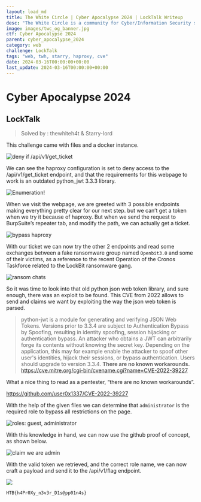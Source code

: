 ```yaml
---
layout: load_md
title: The White Circle | Cyber Apocalypse 2024 | LockTalk Writeup
desc: "The White Circle is a community for Cyber/Information Security students, enthusiasts and professionals. You can discuss anything related to Security, share your knowledge with others, get help when you need it and proceed further in your journey with amazing people from all over the world."
image: images/twc_og_banner.jpg
ctf: Cyber Apocalypse 2024
parent: cyber_apocalypse_2024
category: web
challenge: LockTalk
tags: "web, twh, starry, haproxy, cve"
date: 2024-03-16T00:00:00+00:00
last_update: 2024-03-16T00:00:00+00:00
---
```


<h1 class="heading card-title white-text">Cyber Apocalypse 2024</h1>

## LockTalk
> Solved by : thewhiteh4t & Starry-lord

This challenge came with files and a docker instance.

![deny if /api/v1/get_ticket](https://i.imgur.com/BA10qeR.png)

We can see the haproxy configuration is set to deny access to the /api/v1/get_ticket endpoint, and that the requirements for this webpage to work is an outdated python_jwt 3.3.3 library.

![Enumeration!](https://i.imgur.com/NuH8e6b.png)

When we visit the webpage, we are greeted with 3 possible endpoints making everything pretty clear for our next step. but we can’t get a token when we try it because of haproxy. But when we send the request to BurpSuite’s repeater tab, and modify the path, we can actually get a ticket.

![bypass haproxy](https://i.imgur.com/lgQWfIy.png)

With our ticket we can now try the other 2 endpoints and read some exchanges between a fake ransomware group named `Openbit3.0` and some of their victims, as a reference to the recent Operation of the Cronos Taskforce related to the LockBit ransomware gang.

![ransom chats](https://i.imgur.com/hCVlziR.png)

So it was time to look into that old python json web token library, and sure enough, there was an exploit to be found. This CVE from 2022 allows to send and claims we want by exploiting the way the json web token is parsed.


> python-jwt is a module for generating and verifying JSON Web Tokens. Versions prior to 3.3.4 are subject to Authentication Bypass by Spoofing, resulting in identity spoofing, session hijacking or authentication bypass. An attacker who obtains a JWT can arbitrarily forge its contents without knowing the secret key. Depending on the application, this may for example enable the attacker to spoof other user's identities, hijack their sessions, or bypass authentication. Users should upgrade to version 3.3.4. **There are no known workarounds.**
> https://cve.mitre.org/cgi-bin/cvename.cgi?name=CVE-2022-39227

What a nice thing to read as a pentester, “there are no known workarounds”.


https://github.com/user0x1337/CVE-2022-39227


With the help of the given files we can determine that `administrator` is the required role to bypass all restrictions on the page.


![roles: guest, administrator](https://i.imgur.com/wtfwDuS.png)


With this knowledge in hand, we can now use the github proof of concept, as shown below.


![claim we are admin](https://i.imgur.com/8ZDg6Tr.png)


With the valid token we retrieved, and the correct role name, we can now craft a payload and send it to the /api/v1/flag endpoint.


![](https://i.imgur.com/X6jWB1g.png)


```
HTB{h4Pr0Xy_n3v3r_D1s@pp01n4s}
```

